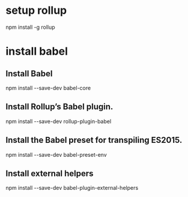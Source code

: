 # setup rollup

npm install -g rollup


# install babel

## Install Babel
npm install --save-dev babel-core
## Install Rollup’s Babel plugin.
npm install --save-dev rollup-plugin-babel
## Install the Babel preset for transpiling ES2015.
npm install --save-dev babel-preset-env
## Install external helpers
npm install --save-dev babel-plugin-external-helpers